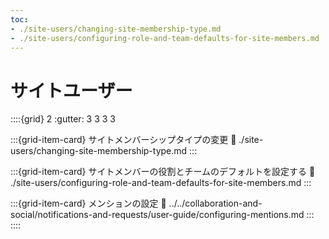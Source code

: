 ```yaml
---
toc:
- ./site-users/changing-site-membership-type.md
- ./site-users/configuring-role-and-team-defaults-for-site-members.md
---
```

# サイトユーザー

::::{grid} 2
:gutter: 3 3 3 3

:::{grid-item-card} サイトメンバーシップタイプの変更
:link: ./site-users/changing-site-membership-type.md
:::

:::{grid-item-card} サイトメンバーの役割とチームのデフォルトを設定する
:link: ./site-users/configuring-role-and-team-defaults-for-site-members.md
:::

:::{grid-item-card} メンションの設定
:link: ../../collaboration-and-social/notifications-and-requests/user-guide/configuring-mentions.md
:::  
::::
